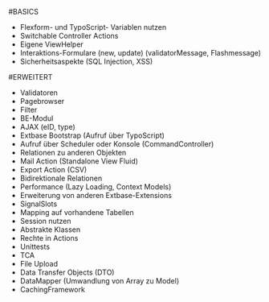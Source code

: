 #BASICS

- Flexform- und TypoScript- Variablen nutzen
- Switchable Controller Actions
- Eigene ViewHelper
- Interaktions-Formulare (new, update) (validatorMessage, Flashmessage)
- Sicherheitsaspekte (SQL Injection, XSS)
 
#ERWEITERT
- Validatoren
- Pagebrowser
- Filter
- BE-Modul
- AJAX (eID, type)
- Extbase Bootstrap (Aufruf über TypoScript)
- Aufruf über Scheduler oder Konsole (CommandController)
- Relationen zu anderen Objekten
- Mail Action (Standalone View Fluid)
- Export Action (CSV)
- Bidirektionale Relationen
- Performance (Lazy Loading, Context Models)
- Erweiterung von anderen Extbase-Extensions
- SignalSlots
- Mapping auf vorhandene Tabellen
- Session nutzen
- Abstrakte Klassen
- Rechte in Actions
- Unittests
- TCA
- File Upload
- Data Transfer Objects (DTO)
- DataMapper (Umwandlung von Array zu Model)
- CachingFramework
